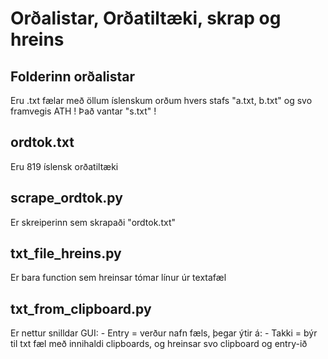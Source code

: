 # Orðalistar, Orðatiltæki, skrap og hreins

## Folderinn orðalistar
Eru .txt fælar með öllum íslenskum orðum hvers stafs "a.txt, b.txt" og svo framvegis
ATH ! Það vantar "s.txt" !

## ordtok.txt
Eru 819 íslensk orðatiltæki

## scrape_ordtok.py
Er skreiperinn sem skrapaði "ordtok.txt"

## txt_file_hreins.py
Er bara function sem hreinsar tómar línur úr textafæl

## txt_from_clipboard.py
Er nettur snilldar GUI:
        - Entry = verður nafn fæls, þegar ýtir á:
        - Takki = býr til txt fæl með innihaldi clipboards, og hreinsar svo clipboard og entry-ið
